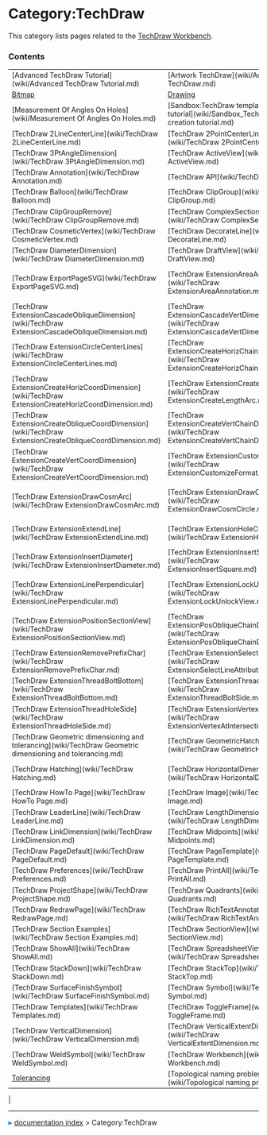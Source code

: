 # Category:TechDraw
This category lists pages related to the [TechDraw Workbench](TechDraw_Workbench.md).

### Contents

|     |     |     |
| --- | --- | --- |
| [Advanced TechDraw Tutorial](wiki/Advanced TechDraw Tutorial.md) | [Artwork TechDraw](wiki/Artwork TechDraw.md) | [Basic TechDraw Tutorial](wiki/Basic TechDraw Tutorial.md) |
| [Bitmap](wiki/Bitmap.md) | [Drawing](wiki/Drawing.md) | [DXF](wiki/DXF.md) |
| [Measurement Of Angles On Holes](wiki/Measurement Of Angles On Holes.md) | [Sandbox:TechDraw template creation tutorial](wiki/Sandbox_TechDraw template creation tutorial.md) | [SVG](wiki/SVG.md) |
| [TechDraw 2LineCenterLine](wiki/TechDraw 2LineCenterLine.md) | [TechDraw 2PointCenterLine](wiki/TechDraw 2PointCenterLine.md) | [TechDraw 2PointCosmeticLine](wiki/TechDraw 2PointCosmeticLine.md) |
| [TechDraw 3PtAngleDimension](wiki/TechDraw 3PtAngleDimension.md) | [TechDraw ActiveView](wiki/TechDraw ActiveView.md) | [TechDraw AngleDimension](wiki/TechDraw AngleDimension.md) |
| [TechDraw Annotation](wiki/TechDraw Annotation.md) | [TechDraw API](wiki/TechDraw API.md) | [TechDraw ArchView](wiki/TechDraw ArchView.md) |
| [TechDraw Balloon](wiki/TechDraw Balloon.md) | [TechDraw ClipGroup](wiki/TechDraw ClipGroup.md) | [TechDraw ClipGroupAdd](wiki/TechDraw ClipGroupAdd.md) |
| [TechDraw ClipGroupRemove](wiki/TechDraw ClipGroupRemove.md) | [TechDraw ComplexSection](wiki/TechDraw ComplexSection.md) | [TechDraw CosmeticEraser](wiki/TechDraw CosmeticEraser.md) |
| [TechDraw CosmeticVertex](wiki/TechDraw CosmeticVertex.md) | [TechDraw DecorateLine](wiki/TechDraw DecorateLine.md) | [TechDraw DetailView](wiki/TechDraw DetailView.md) |
| [TechDraw DiameterDimension](wiki/TechDraw DiameterDimension.md) | [TechDraw DraftView](wiki/TechDraw DraftView.md) | [TechDraw ExportPageDXF](wiki/TechDraw ExportPageDXF.md) |
| [TechDraw ExportPageSVG](wiki/TechDraw ExportPageSVG.md) | [TechDraw ExtensionAreaAnnotation](wiki/TechDraw ExtensionAreaAnnotation.md) | [TechDraw ExtensionCascadeHorizDimension](wiki/TechDraw ExtensionCascadeHorizDimension.md) |
| [TechDraw ExtensionCascadeObliqueDimension](wiki/TechDraw ExtensionCascadeObliqueDimension.md) | [TechDraw ExtensionCascadeVertDimension](wiki/TechDraw ExtensionCascadeVertDimension.md) | [TechDraw ExtensionChangeLineAttributes](wiki/TechDraw ExtensionChangeLineAttributes.md) |
| [TechDraw ExtensionCircleCenterLines](wiki/TechDraw ExtensionCircleCenterLines.md) | [TechDraw ExtensionCreateHorizChainDimension](wiki/TechDraw ExtensionCreateHorizChainDimension.md) | [TechDraw ExtensionCreateHorizChamferDimension](wiki/TechDraw ExtensionCreateHorizChamferDimension.md) |
| [TechDraw ExtensionCreateHorizCoordDimension](wiki/TechDraw ExtensionCreateHorizCoordDimension.md) | [TechDraw ExtensionCreateLengthArc](wiki/TechDraw ExtensionCreateLengthArc.md) | [TechDraw ExtensionCreateObliqueChainDimension](wiki/TechDraw ExtensionCreateObliqueChainDimension.md) |
| [TechDraw ExtensionCreateObliqueCoordDimension](wiki/TechDraw ExtensionCreateObliqueCoordDimension.md) | [TechDraw ExtensionCreateVertChainDimension](wiki/TechDraw ExtensionCreateVertChainDimension.md) | [TechDraw ExtensionCreateVertChamferDimension](wiki/TechDraw ExtensionCreateVertChamferDimension.md) |
| [TechDraw ExtensionCreateVertCoordDimension](wiki/TechDraw ExtensionCreateVertCoordDimension.md) | [TechDraw ExtensionCustomizeFormat](wiki/TechDraw ExtensionCustomizeFormat.md) | [TechDraw ExtensionDecreaseDecimal](wiki/TechDraw ExtensionDecreaseDecimal.md) |
| [TechDraw ExtensionDrawCosmArc](wiki/TechDraw ExtensionDrawCosmArc.md) | [TechDraw ExtensionDrawCosmCircle](wiki/TechDraw ExtensionDrawCosmCircle.md) | [TechDraw ExtensionDrawCosmCircle3Points](wiki/TechDraw ExtensionDrawCosmCircle3Points.md) |
| [TechDraw ExtensionExtendLine](wiki/TechDraw ExtensionExtendLine.md) | [TechDraw ExtensionHoleCircle](wiki/TechDraw ExtensionHoleCircle.md) | [TechDraw ExtensionIncreaseDecimal](wiki/TechDraw ExtensionIncreaseDecimal.md) |
| [TechDraw ExtensionInsertDiameter](wiki/TechDraw ExtensionInsertDiameter.md) | [TechDraw ExtensionInsertSquare](wiki/TechDraw ExtensionInsertSquare.md) | [TechDraw ExtensionLineParallel](wiki/TechDraw ExtensionLineParallel.md) |
| [TechDraw ExtensionLinePerpendicular](wiki/TechDraw ExtensionLinePerpendicular.md) | [TechDraw ExtensionLockUnlockView](wiki/TechDraw ExtensionLockUnlockView.md) | [TechDraw ExtensionPosHorizChainDimension](wiki/TechDraw ExtensionPosHorizChainDimension.md) |
| [TechDraw ExtensionPositionSectionView](wiki/TechDraw ExtensionPositionSectionView.md) | [TechDraw ExtensionPosObliqueChainDimension](wiki/TechDraw ExtensionPosObliqueChainDimension.md) | [TechDraw ExtensionPosVertChainDimension](wiki/TechDraw ExtensionPosVertChainDimension.md) |
| [TechDraw ExtensionRemovePrefixChar](wiki/TechDraw ExtensionRemovePrefixChar.md) | [TechDraw ExtensionSelectLineAttributes](wiki/TechDraw ExtensionSelectLineAttributes.md) | [TechDraw ExtensionShortenLine](wiki/TechDraw ExtensionShortenLine.md) |
| [TechDraw ExtensionThreadBoltBottom](wiki/TechDraw ExtensionThreadBoltBottom.md) | [TechDraw ExtensionThreadBoltSide](wiki/TechDraw ExtensionThreadBoltSide.md) | [TechDraw ExtensionThreadHoleBottom](wiki/TechDraw ExtensionThreadHoleBottom.md) |
| [TechDraw ExtensionThreadHoleSide](wiki/TechDraw ExtensionThreadHoleSide.md) | [TechDraw ExtensionVertexAtIntersection](wiki/TechDraw ExtensionVertexAtIntersection.md) | [TechDraw FaceCenterLine](wiki/TechDraw FaceCenterLine.md) |
| [TechDraw Geometric dimensioning and tolerancing](wiki/TechDraw Geometric dimensioning and tolerancing.md) | [TechDraw GeometricHatch](wiki/TechDraw GeometricHatch.md) | [TechDraw Hatch](wiki/TechDraw Hatch.md) |
| [TechDraw Hatching](wiki/TechDraw Hatching.md) | [TechDraw HorizontalDimension](wiki/TechDraw HorizontalDimension.md) | [TechDraw HorizontalExtentDimension](wiki/TechDraw HorizontalExtentDimension.md) |
| [TechDraw HowTo Page](wiki/TechDraw HowTo Page.md) | [TechDraw Image](wiki/TechDraw Image.md) | [TechDraw LandmarkDimension](wiki/TechDraw LandmarkDimension.md) |
| [TechDraw LeaderLine](wiki/TechDraw LeaderLine.md) | [TechDraw LengthDimension](wiki/TechDraw LengthDimension.md) | [TechDraw LineGroup](wiki/TechDraw LineGroup.md) |
| [TechDraw LinkDimension](wiki/TechDraw LinkDimension.md) | [TechDraw Midpoints](wiki/TechDraw Midpoints.md) | [TechDraw MoveView](wiki/TechDraw MoveView.md) |
| [TechDraw PageDefault](wiki/TechDraw PageDefault.md) | [TechDraw PageTemplate](wiki/TechDraw PageTemplate.md) | [TechDraw Pitch Circle Tutorial](wiki/TechDraw Pitch Circle Tutorial.md) |
| [TechDraw Preferences](wiki/TechDraw Preferences.md) | [TechDraw PrintAll](wiki/TechDraw PrintAll.md) | [TechDraw ProjectionGroup](wiki/TechDraw ProjectionGroup.md) |
| [TechDraw ProjectShape](wiki/TechDraw ProjectShape.md) | [TechDraw Quadrants](wiki/TechDraw Quadrants.md) | [TechDraw RadiusDimension](wiki/TechDraw RadiusDimension.md) |
| [TechDraw RedrawPage](wiki/TechDraw RedrawPage.md) | [TechDraw RichTextAnnotation](wiki/TechDraw RichTextAnnotation.md) | [TechDraw Roadmap](wiki/TechDraw Roadmap.md) |
| [TechDraw Section Examples](wiki/TechDraw Section Examples.md) | [TechDraw SectionView](wiki/TechDraw SectionView.md) | [TechDraw ShareView](wiki/TechDraw ShareView.md) |
| [TechDraw ShowAll](wiki/TechDraw ShowAll.md) | [TechDraw SpreadsheetView](wiki/TechDraw SpreadsheetView.md) | [TechDraw StackBottom](wiki/TechDraw StackBottom.md) |
| [TechDraw StackDown](wiki/TechDraw StackDown.md) | [TechDraw StackTop](wiki/TechDraw StackTop.md) | [TechDraw StackUp](wiki/TechDraw StackUp.md) |
| [TechDraw SurfaceFinishSymbol](wiki/TechDraw SurfaceFinishSymbol.md) | [TechDraw Symbol](wiki/TechDraw Symbol.md) | [TechDraw TemplateHowTo](wiki/TechDraw TemplateHowTo.md) |
| [TechDraw Templates](wiki/TechDraw Templates.md) | [TechDraw ToggleFrame](wiki/TechDraw ToggleFrame.md) | [Template:TechDraw Tools navi](wiki/Template_TechDraw Tools navi.md) |
| [TechDraw VerticalDimension](wiki/TechDraw VerticalDimension.md) | [TechDraw VerticalExtentDimension](wiki/TechDraw VerticalExtentDimension.md) | [TechDraw View](wiki/TechDraw View.md) |
| [TechDraw WeldSymbol](wiki/TechDraw WeldSymbol.md) | [TechDraw Workbench](wiki/TechDraw Workbench.md) | [TechDrawGui API](wiki/TechDrawGui API.md) |
| [Tolerancing](wiki/Tolerancing.md) | [Topological naming problem](wiki/Topological naming problem.md) | [Tutorial for open windows](wiki/Tutorial for open windows.md) |
|



---
![](images/Right_arrow.png) [documentation index](../README.md) > Category:TechDraw
